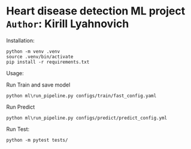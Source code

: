 Heart disease detection ML project
`Author`: Kirill Lyahnovich
==============================

Installation: 
~~~
python -m venv .venv
source .venv/bin/activate
pip install -r requirements.txt
~~~

Usage:

Run Train and save model
~~~
python ml\run_pipeline.py configs/train/fast_config.yaml
~~~

Run Predict
~~~
python ml\run_pipeline.py configs/predict/predict_config.yml
~~~

Run Test:
~~~
python -m pytest tests/
~~~
